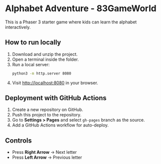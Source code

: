 # Alphabet Adventure - 83GameWorld

This is a Phaser 3 starter game where kids can learn the alphabet interactively.

## How to run locally
1. Download and unzip the project.
2. Open a terminal inside the folder.
3. Run a local server:
   ```bash
   python3 -m http.server 8080
   ```
4. Visit [http://localhost:8080](http://localhost:8080) in your browser.

## Deployment with GitHub Actions
1. Create a new repository on GitHub.
2. Push this project to the repository.
3. Go to **Settings > Pages** and select `gh-pages` branch as the source.
4. Add a GitHub Actions workflow for auto-deploy.

## Controls
- Press **Right Arrow** → Next letter
- Press **Left Arrow** → Previous letter
